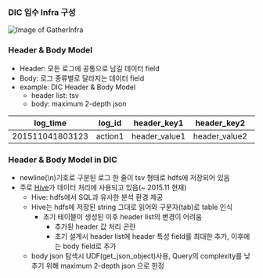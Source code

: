 ### DIC 입수 Infra 구성

![Image of GatherInfra](https://github.com/skpdi/sentinel-document/blob/master/infra/GatherInfra.png?raw=true)


### Header & Body Model

* Header: 모든 로그에 공통으로 남길 데이터 field
* Body: 로그 종류별로 달라지는 데이터 field
* example: DIC Header & Body Model
  * header list: tsv
  * body: maximum 2-depth json

| log_time | log_id | header_key1 | header_key2 | body|
|----|----|----|----|----|
| 201511041803123 | action1 | header_value1 | header_value2 | {"body1":'sample',"body2":1} |

### Header & Body Model in DIC
* newline(\n)기호로 구분된 로그 한 줄이 tsv 형태로 hdfs에 저장되어 있음
* 주로 [Hive](https://cwiki.apache.org/confluence/display/Hive/LanguageManual)가 데이터 처리에 사용되고 있음(~ 2015.11 현재)
  * Hive: hdfs에서 SQL과 유사한 분석 환경 제공
  * Hive는 hdfs에 저장된 string 그대로 읽어와 구분자(tab)로 table 인식
    * 초기 테이블이 생성된 이후 header list의 변경이 어려움
      * 추가된 header 값 처리 곤란
      * 초기 설계시 header list에 header 특성 field를 최대한 추가, 이후에는 body field로 추가
  * body json 탐색시 UDF(get_json_object)사용, Query의 complexity를 낮추기 위해 maximum 2-depth json 으로 한정
